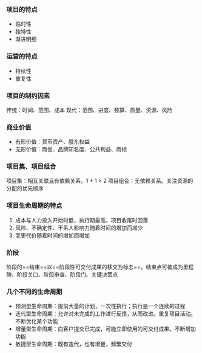 ### 项目的特点
+ 临时性
+ 独特性
+ 渐进明细

### 运营的特点
+ 持续性
+ 重复性

### 项目的制约因素
传统：时间、范围、成本
现代：范围、进度、预算、质量、资源、风险

### 商业价值
+ 有形价值：货币资产、股东权益
+ 无形价值：商誉、品牌知名度、公共利益、商标

### 项目集、项目组合
项目集：相互关联且有依赖关系。1 + 1 > 2
项目组合：无依赖关系。关注资源的分配的优先顺序

### 项目生命周期的特点
1. 成本与人力投入开始时低，执行期最高，项目收尾时回落
2. 风险、不确定性、干系人影响力随着时间的增加而减少
3. 变更代价随着时间的增加而增加

### 阶段
阶段的==结束==以==阶段性可交付成果的移交为标志==。结束点可被成为里程碑、阶段关口、阶段审查、阶段门、关键决策点


### 几个不同的生命周期

+ 预测型生命周期：提前大量的计划，一次性执行；执行是一个连续的过程
+ 迭代型生命周期：允许对未完成的工作进行反馈，从而改进。重复项目活动。不断优化某个功能
+ 增量型生命周期：向客户提交已完成，可能立即使用的可交付成果。不断增加功能
+ 敏捷型生命周期：既有迭代，也有增量，频繁交付
